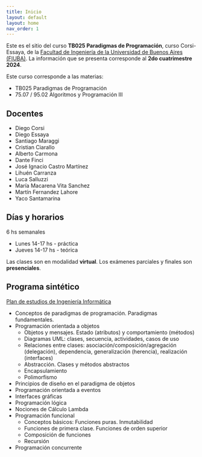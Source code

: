 ```yaml
---
title: Inicio
layout: default
layout: home
nav_order: 1
---
```


Este es el sitio del curso **TB025 Paradigmas de Programación**, curso
Corsi-Essaya, de la [Facultad de Ingeniería de la Universidad de Buenos Aires
(FIUBA)](https://fi.uba.ar). La información que se presenta corresponde al
**2do cuatrimestre 2024**.

Este curso corresponde a las materias:

* TB025 Paradigmas de Programación
* 75.07 / 95.02 Algoritmos y Programación III

## Docentes

- Diego Corsi
- Diego Essaya
- Santiago Maraggi
- Cristian Ciarallo
- Alberto Carmona
- Dante Finci
- José Ignacio Castro Martínez
- Lihuén Carranza
- Luca Salluzzi
- María Macarena Vita Sanchez
- Martín Fernandez Lahore
- Yaco Santamarina

## Días y horarios

6 hs semanales

- Lunes 14-17 hs - práctica
- Jueves 14-17 hs - teórica

Las clases son en modalidad **virtual**. Los exámenes parciales y finales son
**presenciales**.

## Programa sintético

[Plan de estudios de Ingeniería Informática](https://cms.fi.uba.ar/uploads/RESCD_2023_526_Informatica_Plan_2023_Aprobacion_15d3cee700.pdf)

- Conceptos de paradigmas de programación. Paradigmas fundamentales.
- Programación orientada a objetos
    - Objetos y mensajes. Estado (atributos) y comportamiento (métodos)
    - Diagramas UML: clases, secuencia, actividades, casos de uso
    - Relaciones entre clases: asociación/composición/agregación (delegación), dependencia, generalización (herencia), realización (interfaces)
    - Abstracción. Clases y métodos abstractos
    - Encapsulamiento
    - Polimorfismo
- Principios de diseño en el paradigma de objetos
- Programación orientada a eventos
- Interfaces gráficas
- Programación lógica
- Nociones de Cálculo Lambda
- Programación funcional
    - Conceptos básicos: Funciones puras. Inmutabilidad
    - Funciones de primera clase. Funciones de orden superior
    - Composición de funciones
    - Recursión
- Programación concurrente
